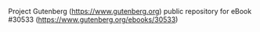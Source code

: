 Project Gutenberg (https://www.gutenberg.org) public repository for eBook #30533 (https://www.gutenberg.org/ebooks/30533)
